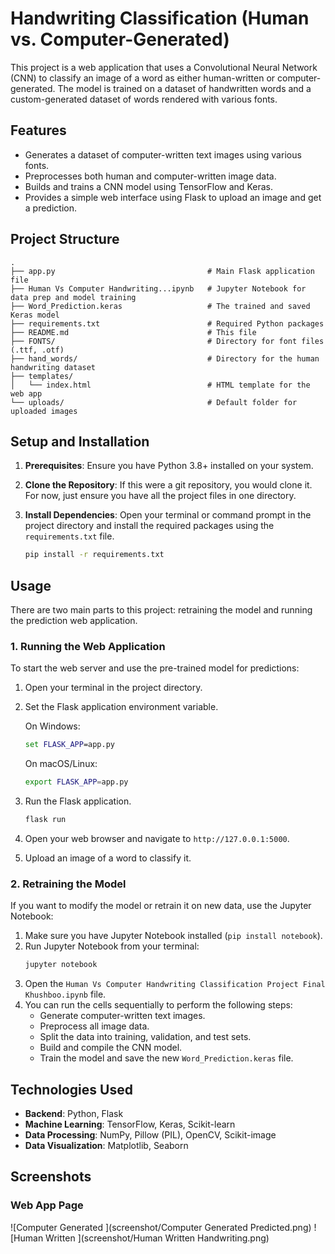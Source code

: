 # Handwriting Classification (Human vs. Computer-Generated)

This project is a web application that uses a Convolutional Neural Network (CNN) to classify an image of a word as either human-written or computer-generated. The model is trained on a dataset of handwritten words and a custom-generated dataset of words rendered with various fonts.

## Features

-   Generates a dataset of computer-written text images using various fonts.
-   Preprocesses both human and computer-written image data.
-   Builds and trains a CNN model using TensorFlow and Keras.
-   Provides a simple web interface using Flask to upload an image and get a prediction.

## Project Structure

```
.
├── app.py                                  # Main Flask application file
├── Human Vs Computer Handwriting...ipynb   # Jupyter Notebook for data prep and model training
├── Word_Prediction.keras                   # The trained and saved Keras model
├── requirements.txt                        # Required Python packages
├── README.md                               # This file
├── FONTS/                                  # Directory for font files (.ttf, .otf)
├── hand_words/                             # Directory for the human handwriting dataset
├── templates/
│   └── index.html                          # HTML template for the web app
└── uploads/                                # Default folder for uploaded images
```

## Setup and Installation

1.  **Prerequisites**: Ensure you have Python 3.8+ installed on your system.

2.  **Clone the Repository**: If this were a git repository, you would clone it. For now, just ensure you have all the project files in one directory.

3.  **Install Dependencies**: Open your terminal or command prompt in the project directory and install the required packages using the `requirements.txt` file.
    ```bash
    pip install -r requirements.txt
    ```


## Usage

There are two main parts to this project: retraining the model and running the prediction web application.

### 1. Running the Web Application

To start the web server and use the pre-trained model for predictions:

1.  Open your terminal in the project directory.

2.  Set the Flask application environment variable. 
    
    On Windows:
    ```cmd
    set FLASK_APP=app.py
    ```
    On macOS/Linux:
    ```bash
    export FLASK_APP=app.py
    ```

3.  Run the Flask application.
    ```bash
    flask run
    ```

4.  Open your web browser and navigate to `http://127.0.0.1:5000`.

5.  Upload an image of a word to classify it.

### 2. Retraining the Model

If you want to modify the model or retrain it on new data, use the Jupyter Notebook:

1.  Make sure you have Jupyter Notebook installed (`pip install notebook`).
2.  Run Jupyter Notebook from your terminal:
    ```bash
    jupyter notebook
    ```
3.  Open the `Human Vs Computer Handwriting Classification Project Final Khushboo.ipynb` file.
4.  You can run the cells sequentially to perform the following steps:
    -   Generate computer-written text images.
    -   Preprocess all image data.
    -   Split the data into training, validation, and test sets.
    -   Build and compile the CNN model.
    -   Train the model and save the new `Word_Prediction.keras` file.

## Technologies Used

-   **Backend**: Python, Flask
-   **Machine Learning**: TensorFlow, Keras, Scikit-learn
-   **Data Processing**: NumPy, Pillow (PIL), OpenCV, Scikit-image
-   **Data Visualization**: Matplotlib, Seaborn

## Screenshots

### Web App Page
![Computer Generated ](screenshot/Computer Generated Predicted.png)
![Human Written ](screenshot/Human Written Handwriting.png)



